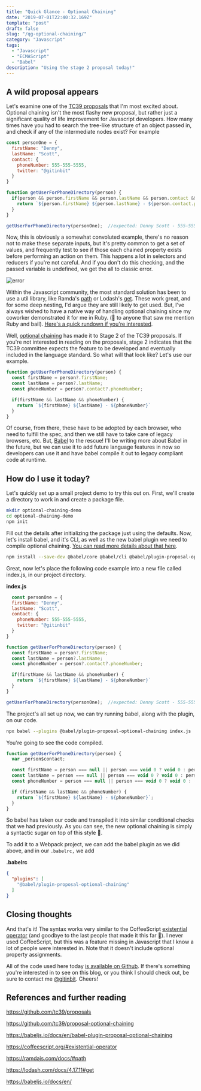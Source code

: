 ```yaml
---
title: "Quick Glance - Optional Chaining"
date: "2019-07-01T22:40:32.169Z"
template: "post"
draft: false
slug: "/qg-optional-chaining/"
category: "Javascript"
tags:
  - "Javascript"
  - "ECMAScript"
  - "Babel"
description: "Using the stage 2 proposal today!"
---
```

## A wild proposal appears

Let's examine one of the [TC39 proposals](https://github.com/tc39/proposals) that I'm most excited about. Optional chaining isn't the most flashy new proposal, but rather just a significant quality of life improvement for Javascript developers. How many times have you had to search the tree-like structure of an object passed in, and check if any of the intermediate nodes exist? For example

```javascript
const personOne = {
  firstName: "Denny",
  lastName: "Scott",
  contact: {
    phoneNumber: 555-555-5555,
    twitter: "@gitinbit"
  }
}

function getUserForPhoneDirectory(person) {
  if(person && person.firstName && person.lastName && person.contact && person.contact.phoneNumber) {
    return `${person.firstName} ${person.lastName} - ${person.contact.phoneNumber}`
  }
}

getUserForPhoneDirectory(personOne);  //expected: Denny Scott - 555-555-5555
```

Now, this is obviously a somewhat convoluted example, there's no reason not to make these separate inputs, but it's pretty common to get a set of values, and frequently test to see if those each chained property exists before performing an action on them. This happens a lot in selectors and reducers if you're not careful. And if you don't do this checking, and the passed variable is undefined, we get the all to classic error.

![error](https://raw.githubusercontent.com/DennyScott/dennyscott.io/master/content/posts/2019-07-01--qg-optional-chaining/error.png)

Within the Javascript community, the most standard solution has been to use a util library, like Ramda's [path](https://ramdajs.com/docs/#path) or  Lodash's [get](https://lodash.com/docs/4.17.11#get). These work great, and for some deep nesting, I'd argue they are still likely to get used. But, I've always wished to have a native way of handling optional chaining since my coworker demonstrated it for me in Ruby. (👋 to anyone that saw me mention Ruby and bail). [Here's a quick rundown if you're interested](https://christiantietze.de/posts/2015/11/ruby-safe-navigation/).

Well, [optional chaining](https://github.com/tc39/proposal-optional-chaining) has made it to Stage 2 of the TC39 proposals. If you're not interested in reading on the proposals, stage 2 indicates that the TC39 committee expects the feature to be developed and eventually included in the language standard. So what will that look like? Let's use our example.

```javascript
function getUserForPhoneDirectory(person) {
  const firstName = person?.firstName;
  const lastName = person?.lastName;
  const phoneNumber = person?.contact?.phoneNumber;

  if(firstName && lastName && phoneNumber) {
    return `${firstName} ${lastName} - ${phoneNumber}`
  }
}
```

Of course, from there, these have to be adopted by each browser, who need to fulfill the spec, and then we still have to take care of legacy browsers, etc. But, [Babel](https://babeljs.io/docs/en/) to the rescue! I'll be writing more about Babel in the future, but we can use it to add future language features in now so developers can use it and have babel compile it out to legacy compliant code at runtime. 

## How do I use it today?

Let's quickly set up a small project demo to try this out on. First, we'll create a directory to work in and create a package file. 

```bash
mkdir optional-chaining-demo
cd optional-chaining-demo
npm init
```

Fill out the details after initializing the package just using the defaults. Now, let's install babel, and it's CLI, as well as the new babel plugin we need to compile optional chaining. [You can read more details about that here](https://babeljs.io/docs/en/babel-plugin-proposal-optional-chaining).

```bash
npm install --save-dev @babel/core @babel/cli @babel/plugin-proposal-optional-chaining
```

Great, now let's place the following code example into a new file called index.js, in our project directory.

**index.js**
```javascript
  const personOne = {
  firstName: "Denny",
  lastName: "Scott",
  contact: {
    phoneNumber: 555-555-5555,
    twitter: "@gitinbit"
  }
}

function getUserForPhoneDirectory(person) {
  const firstName = person?.firstName;
  const lastName = person?.lastName;
  const phoneNumber = person?.contact?.phoneNumber;

  if(firstName && lastName && phoneNumber) {
    return `${firstName} ${lastName} - ${phoneNumber}`
  }
}

getUserForPhoneDirectory(personOne);  //expected: Denny Scott - 555-555-5555
```

The project's all set up now, we can try running babel, along with the plugin, on our code.

```bash
npx babel --plugins @babel/plugin-proposal-optional-chaining index.js
```

You're going to see the code compiled. 

```javascript
function getUserForPhoneDirectory(person) {
  var _person$contact;

  const firstName = person === null || person === void 0 ? void 0 : person.firstName;
  const lastName = person === null || person === void 0 ? void 0 : person.lastName;
  const phoneNumber = person === null || person === void 0 ? void 0 : (_person$contact = person.contact) === null || _person$contact === void 0 ? void 0 : _person$contact.phoneNumber;

  if (firstName && lastName && phoneNumber) {
    return `${firstName} ${lastName} - ${phoneNumber}`;
  }
}
```

So babel has taken our code and transpiled it into similar conditional checks that we had previously. As you can see, the new optional chaining is simply a syntactic sugar on top of this style 🍭. 

To add it to a Webpack project, we can add the babel plugin as we did above, and in our `.babelrc,` we add

**.babelrc**
```json
{
  "plugins": [  
    "@babel/plugin-proposal-optional-chaining"
  ]
}
```

## Closing thoughts

And that's it! The syntax works very similar to the CoffeeScript [existential operator](https://coffeescript.org/#existential-operator) (and goodbye to the last people that made it this far 👋). I never used CoffeeScript, but this was a feature missing in Javascript that I know a lot of people were interested in. Note that it doesn't include optional property assignments.

All of the code used here today [is available on Github](https://github.com/DennyScott/optional-chaining-example). If there's something you're interested in to see on this blog, or you think I should check out, be sure to contact me [@gitinbit](https://twitter.com/gitinbit). Cheers!

## References and further reading

https://github.com/tc39/proposals

https://github.com/tc39/proposal-optional-chaining

https://babeljs.io/docs/en/babel-plugin-proposal-optional-chaining

https://coffeescript.org/#existential-operator

https://ramdajs.com/docs/#path

https://lodash.com/docs/4.17.11#get

https://babeljs.io/docs/en/